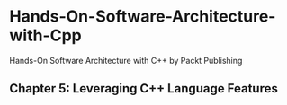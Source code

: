 # Hands-On-Software-Architecture-with-Cpp
Hands-On Software Architecture with C++ by Packt Publishing 

## Chapter 5: Leveraging C++ Language Features
